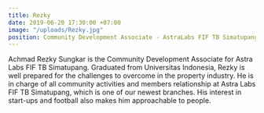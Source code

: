```yaml
---
title: Rezky
date: 2019-06-20 17:30:00 +07:00
image: "/uploads/Rezky.jpg"
position: Community Development Associate - AstraLabs FIF TB Simatupang
---
```


Achmad Rezky Sungkar is the Community Development Associate for Astra Labs FIF TB Simatupang. Graduated from Universitas Indonesia, Rezky is well prepared for the challenges to overcome in the property industry. He is in charge of all community activities and members relationship at Astra Labs FIF TB Simatupang, which is one of our newest branches. His interest in start-ups and football also makes him approachable to people.